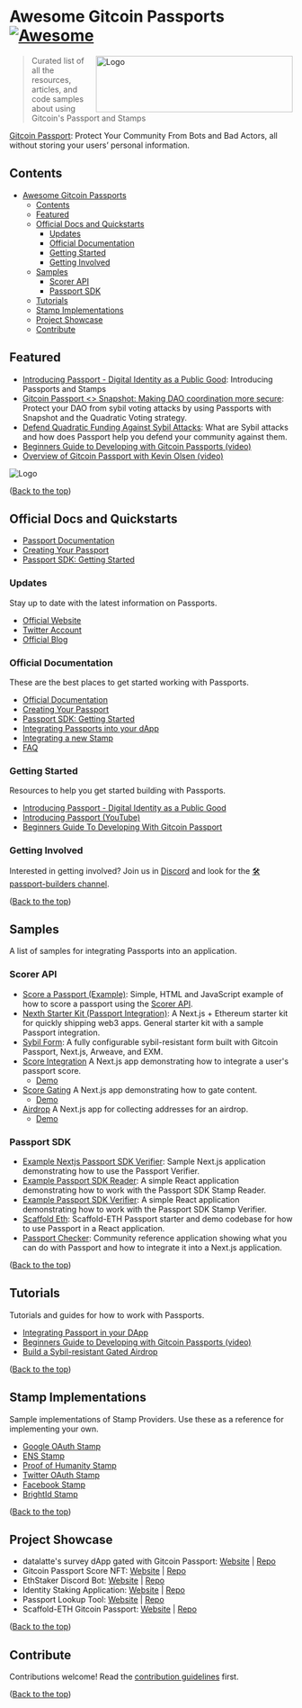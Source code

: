 <!--
To Do:
- 


Inspiration:
https://github.com/jthegedus/awesome-firebase/blob/main/readme.md
https://github.com/Derjyn/awesome-stripe/blob/master/README.md
https://github.com/unicodeveloper/awesome-nextjs/blob/master/README.md
https://github.com/prayash/awesome-gatsby/blob/master/README.md
https://github.com/sindresorhus/awesome-nodejs/blob/main/readme.md
https://github.com/lyqht/awesome-supabase/blob/main/README.md
https://github.com/testthedocs/awesome-docs/blob/main/README.md
https://github.com/algolia/awesome-algolia/blob/master/README.md
https://github.com/sindresorhus/awesome/blob/main/readme.md
https://github.com/agamm/awesome-developer-first/blob/main/README.md
-->
<div id="top"></div>

# Awesome Gitcoin Passports [![Awesome](https://awesome.re/badge.svg)](https://awesome.re)

[ <img src="./static/passport.svg" alt="Logo" width="350" height="100" align="right"> ](https://go.gitcoin.co/passport?utm_source=awesome-passports&utm_medium=referral&utm_content=Passport)

> Curated list of all the resources, articles, and code samples about using Gitcoin's Passport and Stamps

[Gitcoin Passport](https://go.gitcoin.co/passport?utm_source=awesome-passports&utm_medium=referral&utm_content=Passport): Protect Your Community From Bots and Bad Actors, all without storing your users’
personal information.

## Contents

- [Awesome Gitcoin Passports ](#awesome-gitcoin-passports-)
  - [Contents](#contents)
  - [Featured](#featured)
  - [Official Docs and Quickstarts](#official-docs-and-quickstarts)
    - [Updates](#updates)
    - [Official Documentation](#official-documentation)
    - [Getting Started](#getting-started)
    - [Getting Involved](#getting-involved)
  - [Samples](#samples)
    - [Scorer API](#scorer-api)
    - [Passport SDK](#passport-sdk)
  - [Tutorials](#tutorials)
  - [Stamp Implementations](#stamp-implementations)
  - [Project Showcase](#project-showcase)
  - [Contribute](#contribute)

## Featured

<!-- Inspired by the Awesome Firebase list

- Most recent blog post(s)
- Passports twitter account?
- A good introductory video on what passports is?

Firebase: https://github.com/jthegedus/awesome-firebase/blob/main/readme.md#featured-new-releases -->

- [Introducing Passport - Digital Identity as a Public Good](https://go.gitcoin.co/blog/intro-to-passport): Introducing Passports and Stamps
- [Gitcoin Passport <> Snapshot: Making DAO coordination more secure](https://go.gitcoin.co/blog/gitcoin-passport-snapshot-making-dao-coordination-more-secure): Protect your DAO from sybil voting attacks by using Passports with Snapshot and the Quadratic Voting strategy.
- [Defend Quadratic Funding Against Sybil Attacks](https://www.youtube.com/watch?v=v1Dm7FI2AdU): What are Sybil attacks and how does Passport help you defend your community against them.
- [Beginners Guide to Developing with Gitcoin Passports (video)](https://www.youtube.com/watch?v=MP4VnlcjDhk)
- [Overview of Gitcoin Passport with Kevin Olsen (video)](https://www.youtube.com/watch?v=UGYixVLwzrw)

<img src="./static/star-banner.png" alt="Logo">

([Back to the top](#top))

## Official Docs and Quickstarts

<!--
Inspired by the Awesome Stripe list and the Awesome Firebase list

Stripe: https://github.com/Derjyn/awesome-stripe/blob/master/README.md#core-resources
Firebase: https://github.com/jthegedus/awesome-firebase/blob/main/readme.md#official-docs--quickstarts

-->

- [Passport Documentation](https://docs.passport.gitcoin.co/)
- [Creating Your Passport](https://docs.passport.gitcoin.co/gitcoin-guides/creating-your-passport)
- [Passport SDK: Getting Started](https://docs.passport.gitcoin.co/gitcoin-passport-sdk/getting-started)

### Updates

Stay up to date with the latest information on Passports.

- [Official Website](https://go.gitcoin.co/passport?utm_source=awesome-passports&utm_medium=referral&utm_content=Passport)
- [Twitter Account](https://twitter.com/gitcoinpassport)
- [Official Blog](https://go.gitcoin.co/blog/tag/gitcoin-passport)

### Official Documentation

These are the best places to get started working with Passports.

- [Official Documentation](https://docs.passport.gitcoin.co/)
- [Creating Your Passport](https://docs.passport.gitcoin.co/gitcoin-guides/creating-your-passport)
- [Passport SDK: Getting Started](https://docs.passport.gitcoin.co/gitcoin-passport-sdk/getting-started)
- [Integrating Passports into your dApp](https://docs.passport.gitcoin.co/gitcoin-passport-sdk/integrating-passport-in-your-dapp)
- [Integrating a new Stamp](https://docs.passport.gitcoin.co/gitcoin-passport-sdk/integrating-a-new-stamp)
- [FAQ](https://docs.passport.gitcoin.co/gitcoin-guides/faq)

### Getting Started

Resources to help you get started building with Passports.

- [Introducing Passport - Digital Identity as a Public Good](https://go.gitcoin.co/blog/intro-to-passport)
- [Introducing Passport (YouTube)](https://www.youtube.com/watch?v=OyGj10pQfLY)
- [Beginners Guide To Developing With Gitcoin Passport](https://www.youtube.com/watch?v=MP4VnlcjDhk)

### Getting Involved

Interested in getting involved? Join us in [Discord](https://gitcoin.co/discord)
and look for the [🛠passport-builders
channel](https://discord.com/channels/562828676480237578/986222591096279040).

([Back to the top](#top))

## Samples

A list of samples for integrating Passports into an application.

### Scorer API

- [Score a Passport (Example)](https://github.com/gitcoinco/passport-scorer/tree/main/examples/example-score-a-passport): Simple, HTML and JavaScript example of how to score a passport using the [Scorer API](https://www.scorer.gitcoin.co/).
- [Nexth Starter Kit (Passport Integration)](https://github.com/wslyvh/nexth/blob/main/src/pages/examples/passport.tsx): A Next.js + Ethereum starter kit for quickly shipping web3 apps. General starter kit with a sample Passport integration.
- [Sybil Form](https://github.com/dabit3/sybil-form): A fully configurable sybil-resistant form built with Gitcoin Passport, Next.js, Arweave, and EXM.
- [Score Integration](https://github.com/gitcoinco/passport-scorer/tree/main/examples/score-showcase) A Next.js app demonstrating how to integrate a user's passport score.
  - [Demo](https://score-showcase.vercel.app/)
- [Score Gating](https://github.com/gitcoinco/passport-scorer/tree/main/examples/score-gating) A Next.js app demonstrating how to gate content.
  - [Demo](https://score-gating.vercel.app/)
- [Airdrop](https://github.com/gitcoinco/passport-scorer/tree/main/examples/airdrop) A Next.js app for collecting addresses for an airdrop.
  - [Demo](https://airdrop-five.vercel.app/)

### Passport SDK

- [Example Nextjs Passport SDK Verifier](https://github.com/gitcoinco/passport-sdk/tree/main/examples/example-nextjs-passport-sdk-verifier): Sample Next.js application demonstrating how to use the Passport Verifier.
- [Example Passport SDK Reader](https://github.com/gitcoinco/passport-sdk/tree/main/examples/example-passport-sdk-reader): A simple React application demonstrating how to work with the Passport SDK Stamp Reader.
- [Example Passport SDK Verifier](https://github.com/gitcoinco/passport-sdk/tree/main/examples/example-passport-sdk-verifier): A simple React application demonstrating how to work with the Passport SDK Stamp Verifier.
- [Scaffold Eth](https://github.com/farque65/Scaffold-eth-gitcoin-passport): Scaffold-ETH Passport starter and demo codebase for how to use Passport in a React application.
- [Passport Checker](https://github.com/Rask467/passport-checker): Community reference application showing what you can do with Passport and how to integrate it into a Next.js application.

([Back to the top](#top))

## Tutorials

Tutorials and guides for how to work with Passports.

- [Integrating Passport in your DApp](https://docs.passport.gitcoin.co/gitcoin-passport-sdk/integrating-passport-in-your-dapp)
- [Beginners Guide to Developing with Gitcoin Passports (video)](https://www.youtube.com/watch?v=MP4VnlcjDhk)
- [Build a Sybil-resistant Gated Airdrop](https://docs.sismo.io/sismo-docs/build-with-sismo-connect/tutorials/onchain-tutorials/tuto)

([Back to the top](#top))

## Stamp Implementations

Sample implementations of Stamp Providers. Use these as a reference for
implementing your own.

- [Google OAuth Stamp](https://github.com/gitcoinco/passport/pull/31)
- [ENS Stamp](https://github.com/gitcoinco/passport/pull/71)
- [Proof of Humanity Stamp](https://github.com/gitcoinco/passport/pull/75)
- [Twitter OAuth Stamp](https://github.com/gitcoinco/passport/pull/87)
- [Facebook Stamp](https://github.com/gitcoinco/passport/pull/94)
- [BrightId Stamp](https://github.com/gitcoinco/passport/pull/126)

([Back to the top](#top))

## Project Showcase

- datalatte's survey dApp gated with Gitcoin Passport: [Website](https://datalatte.com/) | [Repo](https://github.com/datalatte-ai)
- Gitcoin Passport Score NFT: [Website](https://passport-score-nft.vercel.app/) | [Repo](https://github.com/wslyvh/nexth/tree/passport-signature-recovery)
- EthStaker Discord Bot: [Website](https://github.com/remyroy/ethstaker-discord-bot) | [Repo](https://github.com/remyroy/ethstaker-discord-bot)
- Identity Staking Application: [Website](https://staking.passport.gitcoin.co/) | [Repo](https://github.com/moonshotcollective/id-staking)
- Passport Lookup Tool: [Website](https://passport-lookup-tool.vercel.app/) | [Repo](https://github.com/moonshotcollective/id-staking-passport-api/tree/reader-api)
- Scaffold-ETH Gitcoin Passport: [Website](https://lucianhymer.github.io/Scaffold-eth-gitcoin-passport/) | [Repo](https://github.com/farque65/Scaffold-eth-gitcoin-passport)

([Back to the top](#top))

## Contribute

Contributions welcome! Read the [contribution guidelines](contributing.md) first.

([Back to the top](#top))
